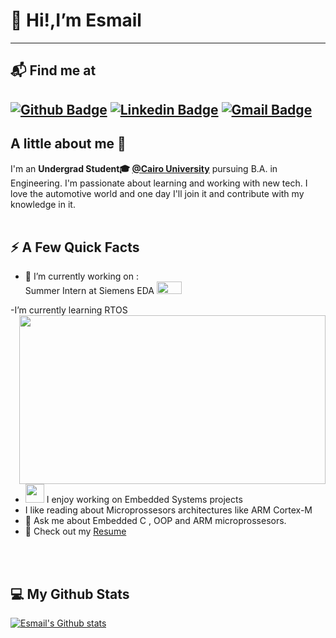 # 👋 Hi!,I’m Esmail
----
## 📬 Find me at
[![Github Badge](http://img.shields.io/badge/-Github-black?style=flat-square&logo=github&link=https://github.com/Defcon27/)](https://github.com/EsmailAhmed22) 
[![Linkedin Badge](https://img.shields.io/badge/-LinkedIn-blue?style=flat-square&logo=Linkedin&logoColor=white&link=https://www.linkedin.com/in/hemanthkollipara/)](https://www.linkedin.com/in/esmail-ahmed-6b5986193/)
[![Gmail Badge](https://img.shields.io/badge/-Gmail-d14836?style=flat-square&logo=Gmail&logoColor=white&link=mailto:defcon.sentinal95@gmail.com)](esmailahmed27211@gmail.com)
----
## A little about me 👀
I'm an **Undergrad Student🎓 [@Cairo University](https://cu.edu.eg/Home)** pursuing B.A. in Engineering. I'm passionate about learning and working with new tech. 
I love the automotive world and one day I'll join it and contribute with my knowledge in it. <br/><br/>

## ⚡️ A Few Quick Facts

- 🔭 I’m currently working on :<br>
Summer Intern at Siemens EDA <img src="https://1000logos.net/wp-content/uploads/2017/06/Siemens-Logo.png" width="40" height="20" /><br>
      
-I’m currently learning RTOS
<img width="490" height="270" src="https://media.giphy.com/media/9B8wYztAoe1zO/source.gif" align=right>

- <img src="https://media.giphy.com/media/WUlplcMpOCEmTGBtBW/giphy.gif" width="30">  I enjoy working on
 Embedded Systems projects
- I like reading about Microprossesors architectures like ARM Cortex-M
- 💬 Ask me about Embedded C , OOP and ARM microprossesors.
- 📙 Check out my [Resume](https://drive.google.com/file/d/1d_Sx9cXWPrRbqniWweofZZMl23fWiuq9/view?usp=sharing)
<br>
<br>

## 💻 My Github Stats
[![Esmail's Github stats](https://github-readme-stats.vercel.app/api?username=EsmailAhmed22&hide=stars&show_icons=true&theme=tokyonight&include_all_commits=true&count_private=true)](https://github.com/EsmailAhmed22?tab=repositories)

